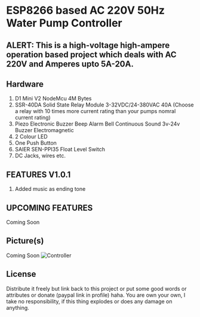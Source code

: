
# ESP8266 based AC 220V 50Hz Water Pump Controller

## ALERT: This is a high-voltage high-ampere operation based project which deals with AC 220V and Amperes upto 5A-20A.

## Hardware
1. D1 Mini V2 NodeMcu 4M Bytes
2. SSR-40DA Solid State Relay Module 3-32VDC/24-380VAC 40A (Choose a relay with 10 times more current rating than your pumps nomral current rating)
3. Piezo Electronic Buzzer Beep Alarm Bell Continuous Sound 3v-24v Buzzer Electromagnetic
4. 2 Colour LED
5. One Push Button
6. SAIER SEN-PPI35 Float Level Switch
7. DC Jacks, wires etc.


## FEATURES V1.0.1
1. Added music as ending tone

   
## UPCOMING FEATURES
Coming Soon


## Picture(s)
Coming Soon
![Controller]()


## License

Distribute it freely but link back to this project or put some good words or attributes or donate (paypal link in profile) haha. You are own your own, I take no responsibility, if this thing explodes or does any damage on anything.

